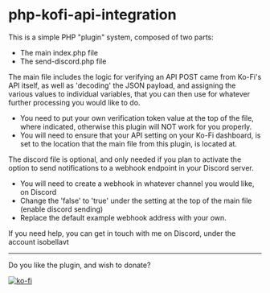 # php-kofi-api-integration
This is a simple PHP "plugin" system, composed of two parts:
- The main index.php file
- The send-discord.php file

The main file includes the logic for verifying an API POST came from Ko-Fi's API itself, as well as 'decoding' the JSON payload, and assigning the various values to individual variables, that you can then use for whatever further processing you would like to do.
- You need to put your own verification token value at the top of the file, where indicated, otherwise this plugin will NOT work for you properly.
- You will need to ensure that your API setting on your Ko-Fi dashboard, is set to the location that the main file from this plugin, is located at.

The discord file is optional, and only needed if you plan to activate the option to send notifications to a webhook endpoint in your Discord server.
- You will need to create a webhook in whatever channel you would like, on Discord
- Change the 'false' to 'true' under the setting at the top of the main file (enable discord sending)
- Replace the default example webhook address with your own.

If you need help, you can get in touch with me on Discord, under the account isobellavt

---
Do you like the plugin, and wish to donate?

[![ko-fi](https://ko-fi.com/img/githubbutton_sm.svg)](https://ko-fi.com/Y8Y7653RW)
